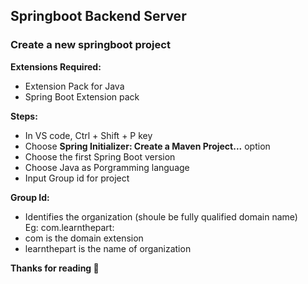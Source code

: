 
## Springboot Backend Server
### Create a new springboot project
**Extensions Required:**
- Extension Pack for Java
- Spring Boot Extension pack

**Steps:**
- In VS code, Ctrl + Shift + P key
- Choose **Spring Initializer: Create a Maven Project...** option
- Choose the first Spring Boot version
- Choose Java as Porgramming language
- Input Group id for project

**Group Id:**
- Identifies the organization (shoule be fully qualified domain name) 
<br> Eg: com.learnthepart: <br>
- com is the domain extension
- learnthepart is the name of organization


**Thanks for reading :smiling_face_with_three_hearts:**




